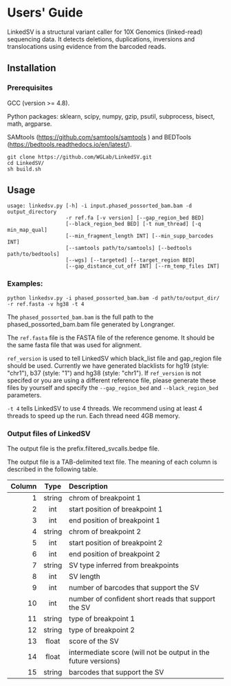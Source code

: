 # Users' Guide
LinkedSV is a structural variant caller for 10X Genomics (linked-read) sequencing data. It detects deletions, duplications, inversions and translocations using evidence from the barcoded reads. 

## Installation

### Prerequisites
GCC (version >= 4.8).

Python packages: sklearn, scipy, numpy, gzip, psutil, subprocess, bisect, math, argparse.

SAMtools (https://github.com/samtools/samtools ) and BEDTools (https://bedtools.readthedocs.io/en/latest/). 


```
git clone https://github.com/WGLab/LinkedSV.git 
cd LinkedSV/
sh build.sh 
```

## Usage

```
usage: linkedsv.py [-h] -i input.phased_possorted_bam.bam -d output_directory
                   -r ref.fa [-v version] [--gap_region_bed BED]
                   [--black_region_bed BED] [-t num_thread] [-q min_map_qual]
                   [--min_fragment_length INT] [--min_supp_barcodes INT]
                   [--samtools path/to/samtools] [--bedtools path/to/bedtools]
                   [--wgs] [--targeted] [--target_region BED]
                   [--gap_distance_cut_off INT] [--rm_temp_files INT]

```

### Examples: 
`python linkedsv.py -i phased_possorted_bam.bam -d path/to/output_dir/ -r ref.fasta -v hg38 -t 4`

The `phased_possorted_bam.bam` is the full path to the phased_possorted_bam.bam file generated by Longranger.

The `ref.fasta` file is the FASTA file of the reference genome. It should be the same fasta file that was used for alignment.

`ref_version` is used to tell LinkedSV which black_list file and gap_region file should be used. Currently we have generated blacklists for hg19 (style: "chr1"), b37 (style: "1") and hg38 (style: "chr1"). If `ref_version` is not specifed or you are using a different reference file, please generate these files by yourself and specify the `--gap_region_bed` and `--black_region_bed` parameters. 

`-t 4` tells LinkedSV to use 4 threads. We recommend using at least 4 threads to speed up the run. Each thread need 4GB memory.

### Output files of LinkedSV
The output file is the prefix.filtered_svcalls.bedpe file. 

The output file is a TAB-delimited text file. The meaning of each column is described in the following table. 

|Column|Type|Description|
|--:|:----:|:-----------------------------------------|
|1|string|chrom of breakpoint 1|
|2|int|start position of breakpoint 1|
|3|int|end position of breakpoint 1|
|4|string|chrom of breakpoint 2|
|5|int|start position of breakpoint 2|
|6|int|end position of breakpoint 2|
|7|string|SV type inferred from breakpoints|
|8|int|SV length|
|9|int|number of barcodes that support the SV|
|10|int|number of confident short reads that support the SV|
|11|string|type of breakpoint 1|
|12|string|type of breakpoint 2|
|13|float|score of the SV|
|14|float|intermediate score (will not be output in the future versions)|
|15|string|barcodes that support the SV|
